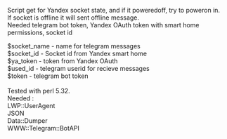 Script get for Yandex socket state, and if it poweredoff, try to poweron in.   <br />
If socket is offline it will sent offline message.  <br />
Needed telegram bot token, Yandex OAuth token with smart home permissions, socket id  <br />

$socket_name - name for telegram messages   <br />
$socket_id - Socket id from Yandex smart home   <br />
$ya_token - token from Yandex OAuth  <br />
$used_id - telegram userid for recieve messages  <br />
$token -  telegram bot token  <br />
 <br />
 Tested with perl 5.32. <br />
 Needed :  <br />
 LWP::UserAgent <br />
 JSON <br />
 Data::Dumper <br />
 WWW::Telegram::BotAPI <br />
